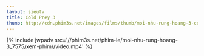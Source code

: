 ```yaml
---
layout: sieutv
title: Cold Prey 3
thumb: http://cdn.phim3s.net/images/films/thumb/moi-nhu-rung-hoang-3-cold-prey-3-2010.jpg
---
```

{% include jwpadv src='//phim3s.net/phim-le/moi-nhu-rung-hoang-3_7575/xem-phim//video.mp4' %}